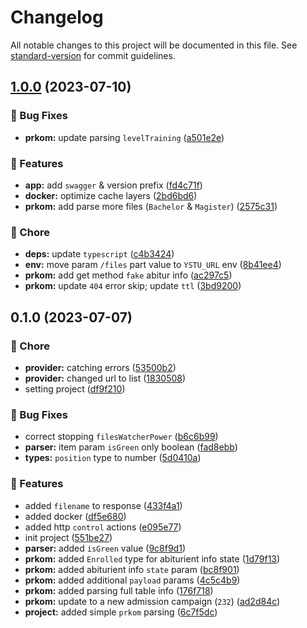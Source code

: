 # Changelog

All notable changes to this project will be documented in this file. See [standard-version](https://github.com/conventional-changelog/standard-version) for commit guidelines.

## [1.0.0](https://github.com/YSTUty/ystuty-prkom/compare/v0.1.0...v1.0.0) (2023-07-10)


### 🐛 Bug Fixes

* **prkom:** update parsing `levelTraining` ([a501e2e](https://github.com/YSTUty/ystuty-prkom/commit/a501e2e9e7f7d958bacd4b65bb4c5b7317ea4173))


### 🚀 Features

* **app:** add `swagger` & version prefix ([fd4c71f](https://github.com/YSTUty/ystuty-prkom/commit/fd4c71fdc5e1db34e9e042266e8309aac7a4bc3c))
* **docker:** optimize cache layers ([2bd6bd6](https://github.com/YSTUty/ystuty-prkom/commit/2bd6bd68c41130babbdcfca853b070becf67247c))
* **prkom:** add parse more files (`Bachelor` & `Magister`) ([2575c31](https://github.com/YSTUty/ystuty-prkom/commit/2575c3161bf8f1dcf0b7529bdd07d8d2bc06f8f4))


### 🧹 Chore

* **deps:** update `typescript` ([c4b3424](https://github.com/YSTUty/ystuty-prkom/commit/c4b3424893e3b3418072ea2707f25659e7b17b1c))
* **env:** move param `/files` part value to `YSTU_URL` env ([8b41ee4](https://github.com/YSTUty/ystuty-prkom/commit/8b41ee45aff0233081c3d94173f620a72e9b6b1b))
* **prkom:** add get method `fake` abitur info ([ac297c5](https://github.com/YSTUty/ystuty-prkom/commit/ac297c5e1f1cca33f8150986bbb4393abc288339))
* **prkom:** update `404` error skip; update `ttl` ([3bd9200](https://github.com/YSTUty/ystuty-prkom/commit/3bd9200684a1ca109cad2be2678a7f448e45b378))

## 0.1.0 (2023-07-07)


### 🧹 Chore

* **provider:** catching errors ([53500b2](https://github.com/YSTUty/ystuty-prkom/commit/53500b20d74ecbd21ea3dccffe6f9d0ae465017e))
* **provider:** changed url to list ([1830508](https://github.com/YSTUty/ystuty-prkom/commit/18305087f8057589eb8e82f88cf4c808bdaeb1de))
* setting project ([df9f210](https://github.com/YSTUty/ystuty-prkom/commit/df9f2102ec39d8bbfbb6bab46a9576177e4c7a3d))


### 🐛 Bug Fixes

* correct stopping `filesWatcherPower` ([b6c6b99](https://github.com/YSTUty/ystuty-prkom/commit/b6c6b99866d56a7d2b7d9ee5ffbfcec85e91fd57))
* **parser:** item param `isGreen` only boolean ([fad8ebb](https://github.com/YSTUty/ystuty-prkom/commit/fad8ebb4a3cfdfb2aac7dbacf056299fb1cc4599))
* **types:** `position` type to number ([5d0410a](https://github.com/YSTUty/ystuty-prkom/commit/5d0410a97c8d7efc92a2ec726273094edb53a882))


### 🚀 Features

* added `filename` to response ([433f4a1](https://github.com/YSTUty/ystuty-prkom/commit/433f4a1635d5fe8727a1db55936c2fc322d4a89c))
* added docker ([df5e680](https://github.com/YSTUty/ystuty-prkom/commit/df5e6807b2ea4bac4b4993e727ffbf49efa19559))
* added http `control` actions ([e095e77](https://github.com/YSTUty/ystuty-prkom/commit/e095e77646894f08e1853b2bf3357fb6f67b6229))
* init project ([551be27](https://github.com/YSTUty/ystuty-prkom/commit/551be27b7a14567f04acca52bc4306c28b3c2007))
* **parser:** added `isGreen` value ([9c8f9d1](https://github.com/YSTUty/ystuty-prkom/commit/9c8f9d1e927bffa8c82151bc07436f9f76fd77a5))
* **prkom:** added `Enrolled` type for abiturient info state ([1d79f13](https://github.com/YSTUty/ystuty-prkom/commit/1d79f13257d66dfffa426ebd3ed7e6eadeca6cbb))
* **prkom:** added abiturient info `state`  param ([bc8f901](https://github.com/YSTUty/ystuty-prkom/commit/bc8f90153c88f24b0f67161c46a56007d830e5a3))
* **prkom:** added additional `payload` params ([4c5c4b9](https://github.com/YSTUty/ystuty-prkom/commit/4c5c4b95d82b7a8dcacfa3503e593fd310a6b2be))
* **prkom:** added parsing full table info ([176f718](https://github.com/YSTUty/ystuty-prkom/commit/176f71873b4a38856bcffeccc18d971700cf1124))
* **prkom:** update to a new admission campaign (`232`) ([ad2d84c](https://github.com/YSTUty/ystuty-prkom/commit/ad2d84c31112a0c9233ce41ab3b0a5151852ad70))
* **project:** added simple `prkom` parsing ([6c7f5dc](https://github.com/YSTUty/ystuty-prkom/commit/6c7f5dc8f31af92a4074e7776bc0de1d137e262d))
